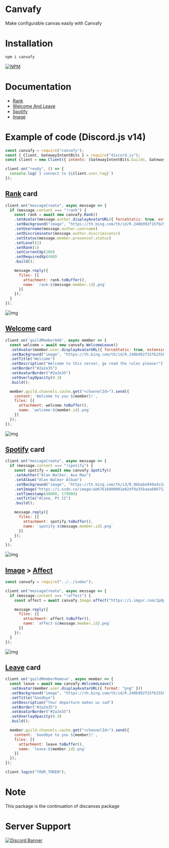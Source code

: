 # Canvafy
Make configurable canvas easily with Canvafy

# Installation
```sh
npm i canvafy
```

[![NPM](https://nodei.co/npm/canvafy.png)](https://nodei.co/npm/canvafy/)

# Documentation
* [Rank](https://github.com/squarfiuz/canvafy/blob/main/docs/Rank.md)
* [Welcome And Leave](https://github.com/squarfiuz/canvafy/blob/main/docs/WelcomeLeave.md)
* [Spotify](https://github.com/squarfiuz/canvafy/blob/main/docs/Spotify.md)
* [Image](https://github.com/squarfiuz/canvafy/blob/main/docs/Image.md)

# Example of code (Discord.js v14)

```js
const canvafy = require("canvafy");
const { Client, GatewayIntentBits } = require("discord.js");
const client = new Client({ intents: [GatewayIntentBits.Guilds, GatewayIntentBits.GuildMembers, GatewayIntentBits.Presences, GatewayIntentBits.Messages] });

client.on("ready", () => {
  console.log(`I connect to ${client.user.tag}`)
});
```

<h2><a href="https://github.com/squarfiuz/canvafy/blob/main/docs/Rank.md">Rank</a> card</h2>

```js
client.on("messageCreate", async message => {
  if (message.content === "!rank") {
    const rank = await new canvafy.Rank()
    .setAvatar(message.author.displayAvatarURL({ forceStatic: true, extension: "png" }))
    .setBackground("image", "https://th.bing.com/th/id/R.248b992f15fb255621fa51ee0ca0cecb?rik=K8hIsVFACWQ8%2fw&pid=ImgRaw&r=0")
    .setUsername(message.author.username)
    .setDiscriminator(message.author.discriminator)
    .setStatus(message.member.presence?.status)
    .setLevel(2)
    .setRank(1)
    .setCurrentXp(100)
    .setRequiredXp(400)
    .build();

    message.reply({
      files: [{
        attachment: rank.toBuffer(),
        name: `rank-${message.member.id}.png`
      }]
    });
  }
});
```

![img](https://i.imgur.com/BtDHCmX.png)

<h2><a href="https://github.com/squarfiuz/canvafy/blob/main/docs/WelcomeLeave.md">Welcome</a> card</h2>

```js
client.on('guildMemberAdd', async member => {
  const welcome = await new canvafy.WelcomeLeave()
  .setAvatar(member.user.displayAvatarURL({ forceStatic: true, extension: "png" }))
  .setBackground("image", "https://th.bing.com/th/id/R.248b992f15fb255621fa51ee0ca0cecb?rik=K8hIsVFACWQ8%2fw&pid=ImgRaw&r=0")
  .setTitle("Welcome")
  .setDescription("Welcome to this server, go read the rules please!")
  .setBorder("#2a2e35")
  .setAvatarBorder("#2a2e35")
  .setOverlayOpacity(0.3)
  .build();

  member.guild.channels.cache.get("<channelId>").send({
    content: `Welcome to you ${member}!`,
    files: [{
      attachment: welcome.toBuffer(),
      name: `welcome-${member.id}.png`
    }]
  });
});
```

![img](https://i.imgur.com/xdRaGpt.png)

<h2><a href="https://github.com/squarfiuz/canvafy/blob/main/docs/Spotify.md">Spotify</a> card</h2>

```js
client.on("messageCreate", async message => {
  if (message.content === "!spotify") {
    const spotify = await new canvafy.Spotify()
    .setAuthor("Alan Walker, Ava Max")
    .setAlbum("Alan Walker Album")
    .setBackground("image", "https://th.bing.com/th/id/R.0bbabe949adc2ea6c853eddad2f38519?rik=jshX8YIYBDnF4w&pid=ImgRaw&r=0")
    .setImage("https://i.scdn.co/image/ab67616d00001e02df9a35baaa98675256b35177")
    .setTimestamp(40000, 179000)
    .setTitle("Alone, Pt II")
    .build();

    message.reply({
      files: [{
        attachment: spotify.toBuffer(),
        name: `spotify-${message.member.id}.png`
      }]
    });
  }
});
```

![img](https://i.imgur.com/RY6uXqZ.png)

<h2><a href="https://github.com/squarfiuz/canvafy/blob/main/docs/Image.md">Image</a> > <a href="https://github.com/squarfiuz/canvafy/blob/main/docs/Image.md#affect">Affect</a></h2>

```js
const canvafy = require("../../index");

client.on("messageCreate", async message => {
  if (message.content === "!affect") {
    const affect = await canvafy.Image.affect("https://i.imgur.com/2pOpPKf.png");

    message.reply({
      files: [{
        attachment: affect.toBuffer(),
        name: `affect-${message.member.id}.png`
      }]
    });
  }
});
```

![img](https://i.imgur.com/P6MgEGp.png)


<h2><a href="https://github.com/squarfiuz/canvafy/blob/main/docs/WelcomeLeave.md">Leave</a> card</h2>

```js
client.on('guildMemberRemove', async member => {
  const leave = await new canvafy.WelcomeLeave()
  .setAvatar(member.user.displayAvatarURL({ format: "png" }))
  .setBackground("image", "https://th.bing.com/th/id/R.248b992f15fb255621fa51ee0ca0cecb?rik=K8hIsVFACWQ8%2fw&pid=ImgRaw&r=0")
  .setTitle("Goodbye")
  .setDescription("Your departure makes us sad")
  .setBorder("#2a2e35")
  .setAvatarBorder("#2a2e35")
  .setOverlayOpacity(0.3)
  .build();

  member.guild.channels.cache.get("<channelId>").send({
    content: `Goodbye to you ${member}!`,
    files: [{
      attachment: leave.toBuffer(),
      name: `leave-${member.id}.png`
    }]
  });
});

client.login("YOUR_TOKEN");
```

# Note
This package is the continuation of discanvas package

# Server Support 
[![Discord Banner](https://discordapp.com/api/guilds/759432409400999967/widget.png?style=banner2)](https://discord.gg/SgfzZPckVT)
